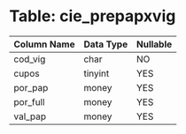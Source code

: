 # Table: cie_prepapxvig

| Column Name | Data Type | Nullable |
|-------------|-----------|----------|
| cod_vig | char | NO |
| cupos | tinyint | YES |
| por_pap | money | YES |
| por_full | money | YES |
| val_pap | money | YES |
